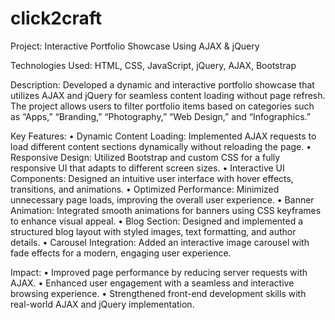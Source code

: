 # click2craft
Project: Interactive Portfolio Showcase Using AJAX & jQuery

Technologies Used: HTML, CSS, JavaScript, jQuery, AJAX, Bootstrap

Description:
Developed a dynamic and interactive portfolio showcase that utilizes AJAX and jQuery for seamless content loading without page refresh. The project allows users to filter portfolio items based on categories such as “Apps,” “Branding,” “Photography,” “Web Design,” and “Infographics.”

Key Features:
	•	Dynamic Content Loading: Implemented AJAX requests to load different content sections dynamically without reloading the page.
	•	Responsive Design: Utilized Bootstrap and custom CSS for a fully responsive UI that adapts to different screen sizes.
	•	Interactive UI Components: Designed an intuitive user interface with hover effects, transitions, and animations.
	•	Optimized Performance: Minimized unnecessary page loads, improving the overall user experience.
	•	Banner Animation: Integrated smooth animations for banners using CSS keyframes to enhance visual appeal.
	•	Blog Section: Designed and implemented a structured blog layout with styled images, text formatting, and author details.
	•	Carousel Integration: Added an interactive image carousel with fade effects for a modern, engaging user experience.

Impact:
	•	Improved page performance by reducing server requests with AJAX.
	•	Enhanced user engagement with a seamless and interactive browsing experience.
	•	Strengthened front-end development skills with real-world AJAX and jQuery implementation.
